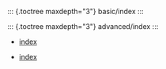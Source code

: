 ::: {.toctree maxdepth="3"}
basic/index
:::

::: {.toctree maxdepth="3"}
advanced/index
:::


- [index](basic/index.md)

- [index](advanced/index.md)

